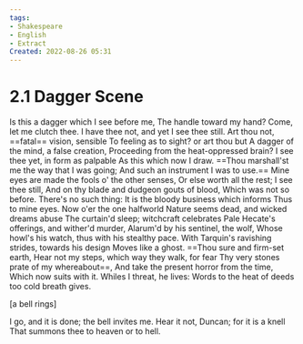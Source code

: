 ```yaml
---
tags:
- Shakespeare
- English
- Extract
Created: 2022-08-26 05:31  
---
```

# 2.1 Dagger Scene 

Is this a dagger which I see before me,
The handle toward my hand? Come, let me clutch thee.
I have thee not, and yet I see thee still.
Art thou not, ==fatal== vision, sensible
To feeling as to sight? or art thou but 
A dagger of the mind, a false creation,
Proceeding from the heat-oppressed brain?
I see thee yet, in form as palpable
As this which now I draw.
==Thou marshall'st me the way that I was going;
And such an instrument I was to use.==
Mine eyes are made the fools o' the other senses,
Or else worth all the rest; I see thee still,
And on thy blade and dudgeon gouts of blood,
Which was not so before. There's no such thing:
It is the bloody business which informs
Thus to mine eyes. Now o'er the one halfworld
Nature seems dead, and wicked dreams abuse
The curtain'd sleep; witchcraft celebrates
Pale Hecate's offerings, and wither'd murder,
Alarum'd by his sentinel, the wolf,
Whose howl's his watch, thus with his stealthy pace.
With Tarquin's ravishing strides, towards his design
Moves like a ghost. ==Thou sure and firm-set earth,
Hear not my steps, which way they walk, for fear
Thy very stones prate of my whereabout==,
And take the present horror from the time,
Which now suits with it. Whiles I threat, he lives:
Words to the heat of deeds too cold breath gives.

[a bell rings]

I go, and it is done; the bell invites me. 
Hear it not, Duncan; for it is a knell
That summons thee to heaven or to hell.